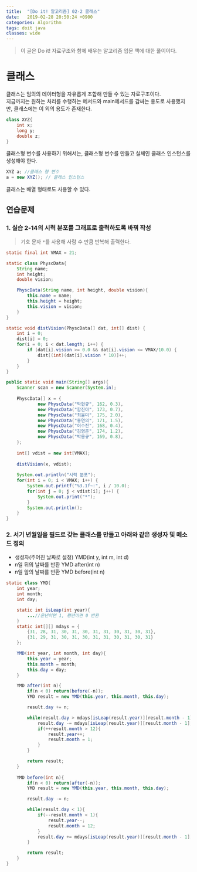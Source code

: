 ```yaml
---
title:  "[Do it! 알고리즘] 02-2 클래스"
date:   2019-02-28 20:50:24 +0900
categories: Algorithm
tags: doit java
classes: wide
---
```


> 이 글은 Do it! 자료구조와 함께 배우는 알고리즘 입문 책에 대한 풀이이다.

# 클래스

클래스는 임의의 데이터형을 자유롭게 조합해 만들 수 있는 자료구조이다.  
지금까지는 원하는 처리를 수행하는 메서드와 main메서드를 감싸는 용도로 사용했지만, 클래스에는 이 외의 용도가 존재한다.

```java
class XYZ{
	int x;
	long y;
	double z;
}
```

클래스형 변수를 사용하기 위해서는, 클래스형 변수를 만들고 실체인 클래스 인스턴스를 생성해야 한다.

```java
XYZ a; //클래스 형 변수
a = new XYZ(); // 클래스 인스턴스
```

클래스는 배열 형태로도 사용할 수 있다. 

## 연습문제

### 1. 실습 2-14의 시력 분포를 그래프로 출력하도록 바꿔 작성

> 기호 문자 `*`를 사용해 사람 수 만큼 반복해 출력한다.

```java
static final int VMAX = 21;

static class PhyscData{
	String name;
	int height;
	double vision;

	PhyscData(String name, int height, double vision){
		this.name = name;
		this.height = height;
		this.vision = vision;
	}
}

static void distVision(PhyscData[] dat, int[] dist) {
	int i = 0;
	dist[i] = 0;
	for(i = 0; i < dat.length; i++) {
		if (dat[i].vision >= 0.0 && dat[i].vision <= VMAX/10.0) {
			dist[(int)(dat[i].vision * 10)]++;
		}
	}
}

public static void main(String[] args){
	Scanner scan = new Scanner(System.in);
	
	PhyscData[] x = {
			new PhyscData("박현규", 162, 0.3),
			new PhyscData("함진아", 173, 0.7),
			new PhyscData("최윤미", 175, 2.0),
			new PhyscData("홍연의", 171, 1.5),
			new PhyscData("이수진", 168, 0.4),
			new PhyscData("김영준", 174, 1.2),
			new PhyscData("박용규", 169, 0.8),
	};
	
	int[] vdist = new int[VMAX];
	
	distVision(x, vdist);
	
	System.out.println("시력 분포");
	for(int i = 0; i < VMAX; i++) {
		System.out.printf("%3.1f~:", i / 10.0);
		for(int j = 0; j < vdist[i]; j++) {
			System.out.print("*");
		}
		System.out.println();
	}
}
```

### 2. 서기 년월일을 필드로 갖는 클래스를 만들고 아래와 같은 생성자 및 메소드 정의

- 생성자(주어진 날짜로 설정) 
YMD(int y, int m, int d)
- n일 뒤의 날짜를 반환
YMD after(int n)
- n일 앞의 날짜를 반환
YMD before(int n)

```java
static class YMD{
	int year;
	int month;
	int day;

	static int isLeap(int year){
		...//윤년이면 1, 평년이면 0 반환
	}
	static int[][] mdays = {
		{31, 28, 31, 30, 31, 30, 31, 31, 30, 31, 30, 31},
		{31, 29, 31, 30, 31, 30, 31, 31, 30, 31, 30, 31}
	};

	YMD(int year, int month, int day){
		this.year = year;
		this.month = month;
		this.day = day;
	}

	YMD after(int n){
		if(n < 0) return(before(-n));
		YMD result = new YMD(this.year, this.month, this.day);

		result.day += n;

		while(result.day > mdays[isLeap(result.year)][result.month - 1]){
			result.day -= mdays[isLeap(result.year)][result.month - 1];
			if(++result.month > 12){
				result.year++;
				result.month = 1;
			}
		}

		return result;
	}
	
	YMD before(int n){
		if(n < 0) return(after(-n));
		YMD result = new YMD(this.year, this.month, this.day);

		result.day -= n;

		while(result.day < 1){
			if(--result.month < 1){
				result.year--;
				result.month = 12;
			}
			result.day += mdays[isLeap(result.year)][result.month - 1];
		}

		return result;
	}
}
```